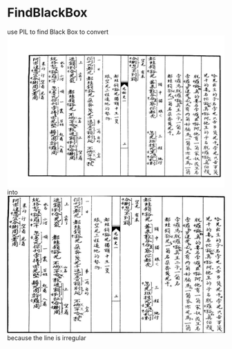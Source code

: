# FindBlackBox
use PIL to find Black Box
to convert 
![image](processed.png) 
into
![image](processed3.png)
because the line is irregular
